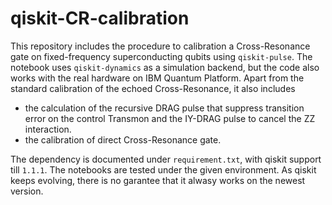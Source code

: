 # qiskit-CR-calibration

This repository includes the procedure to calibration a Cross-Resonance gate on fixed-frequency superconducting qubits using `qiskit-pulse`. The notebook uses `qiskit-dynamics` as a simulation backend, but the code also works with the real hardware on IBM Quantum Platform.
Apart from the standard calibration of the echoed Cross-Resonance, it also includes
- the calculation of the recursive DRAG pulse that suppress transition error on the control Transmon and the IY-DRAG pulse to cancel the ZZ interaction.
- the calibration of direct Cross-Resonance gate.

The dependency is documented under `requirement.txt`, with qiskit support till `1.1.1`. The notebooks are tested under the given environment. As qiskit keeps evolving, there is no garantee that it alwasy works on the newest version.
